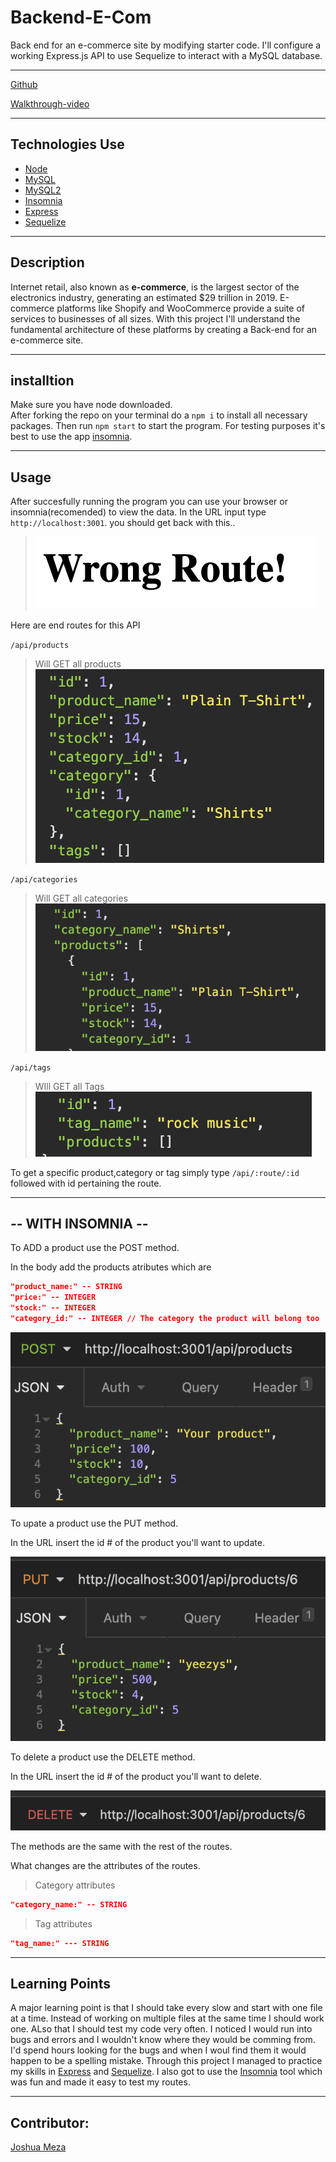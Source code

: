 # Backend-E-Com

Back end for an e-commerce site by modifying starter code. I'll configure a working Express.js API to use Sequelize to interact with a MySQL database.

---

[Github](https://github.com/705h-S?tab=repositories)

[Walkthrough-video](https://drive.google.com/file/d/1Kp1v9VaK22umD2qZo48T-ZSA3U_B7BLN/view)

---

## Technologies Use

- [Node](https://nodejs.org/)
- [MySQL](https://dev.mysql.com)
- [MySQL2](https://www.npmjs.com/package/mysql2)
- [Insomnia](https://insomnia.rest/)
- [Express](https://www.npmjs.com/package/express)
- [Sequelize](https://sequelize.org/)

---

## Description

Internet retail, also known as **e-commerce**, is the largest sector of the electronics industry, generating an estimated $29 trillion in 2019. E-commerce platforms like Shopify and WooCommerce provide a suite of services to businesses of all sizes. With this project I'll understand the fundamental architecture of these platforms by creating a Back-end for an e-commerce site.

---

## installtion

Make sure you have node downloaded. <br>
After forking the repo on your terminal do a `npm i` to install all necessary packages.
Then run `npm start` to start the program.
For testing purposes it's best to use the app [insomnia](https://insomnia.rest/).

---

## Usage

After succesfully running the program you can use your browser or insomnia(recomended) to view the data.
In the URL input type ` http://localhost:3001`.
you should get back with this..

> ![err](images/wrong-route.png)

Here are end routes for this API

`/api/products`

> Will GET all products <br> ![products](images/allProducts.png)

`/api/categories`

> Will GET all categories <br> ![Cat](images/allcategories.png)

`/api/tags`

> WIll GET all Tags <br> ![Tags](images/allTags.png)

To get a specific product,category or tag simply type
`/api/:route/:id` followed with id pertaining the route.

---

## -- WITH INSOMNIA --

To ADD a product use the POST method.

In the body add the products atributes which are

```json
"product_name:" -- STRING
"price:" -- INTEGER
"stock:" -- INTEGER
"category_id:" -- INTEGER // The category the product will belong too
```

![addProd](images/addProd.png)

To upate a product use the PUT method.

In the URL insert the id # of the product you'll want to update.

![menu](images/updateProd.png)

To delete a product use the DELETE method.

In the URL insert the id # of the product you'll want to delete.

![delete](images/deleteProd.png)

The methods are the same with the rest of the routes.

What changes are the attributes of the routes.

> Category attributes

```json
"category_name:" -- STRING
```

> Tag attributes

```json
"tag_name:" --- STRING
```

---

## Learning Points

A major learning point is that I should take every slow and start with one file at a time. Instead of working on multiple files at the same time I should work one.
ALso that I should test my code very often. I noticed I would run into bugs and errors and I wouldn't know where they would be comming from. I'd spend hours looking for the bugs and when I woul find them it would happen to be a spelling mistake. Through this project I managed to practice my skills in [Express](https://www.npmjs.com/package/express) and [Sequelize](https://sequelize.org/). I also got to use the [Insomnia](https://insomnia.rest/) tool which was fun and made it easy to test my routes.

---

## Contributor:

[Joshua Meza](https://705h-s.github.io/portfolio-charlie/)

